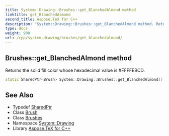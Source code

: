 ```yaml
---
title: System::Drawing::Brushes::get_BlanchedAlmond method
linktitle: get_BlanchedAlmond
second_title: Aspose.TeX for C++
description: 'System::Drawing::Brushes::get_BlanchedAlmond method. Returns the solid fill color whose hexadecimal value is #FFFFEBCD in C++.'
type: docs
weight: 900
url: /cpp/system.drawing/brushes/get_blanchedalmond/
---
```

## Brushes::get_BlanchedAlmond method


Returns the solid fill color whose hexadecimal value is #FFFFEBCD.

```cpp
static SharedPtr<Brush> System::Drawing::Brushes::get_BlanchedAlmond()
```

## See Also

* Typedef [SharedPtr](../../../system/sharedptr/)
* Class [Brush](../../brush/)
* Class [Brushes](../)
* Namespace [System::Drawing](../../)
* Library [Aspose.TeX for C++](../../../)

